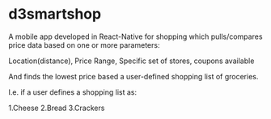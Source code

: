 # d3smartshop

A mobile app developed in React-Native for shopping which pulls/compares price data based on one or more parameters:

Location(distance), Price Range, Specific set of stores, coupons available

And finds the lowest price based a user-defined shopping list of groceries.

I.e. if a user defines a shopping list as:

1.Cheese 
2.Bread 
3.Crackers 

